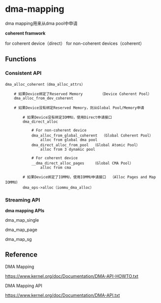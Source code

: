 # dma-mapping

dma mapping用来从dma pool中申请

**coherent framwork**

for coherent device（direct）
for non-coherent devices（coherent）

## Functions

### Consistent API

```
dma_alloc_coherent（dma_alloc_attrs）

	# 如果Device绑定了Reserved Memory		（Device Coherent Pool）
	dma_alloc_from_dev_coherent

	# 如果Device没有绑定Reserved Memory，则从Global Pool/Memory申请

		# 如果Device没有绑定IOMMU，使用Direct申请接口
		dma_direct_alloc
			
			# For non-coherent device
			dma_alloc_from_global_coherent	（Global Coherent Pool）
				alloc from global dma pool
			dma_direct_alloc_from_pool	（Global Atomic Pool）
				alloc from 3 dynamic pool

			# For coherent device
			__dma_direct_alloc_pages	（Global CMA Pool）
				alloc from cma

		# 如果Device绑定了IOMMU，使用IOMMU申请接口	（Alloc Pages and Map IOMMU）
		dma_ops->alloc（iommu_dma_alloc）
```

### Streaming API

**dma mapping APIs**

dma_map_single

dma_map_page

dma_map_sg

## Reference

DMA Mapping

<https://www.kernel.org/doc/Documentation/DMA-API-HOWTO.txt>

DMA Mapping API

<https://www.kernel.org/doc/Documentation/DMA-API.txt>